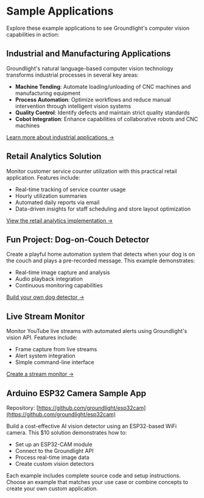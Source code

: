 # Sample Applications

Explore these example applications to see Groundlight's computer vision capabilities in action:

## Industrial and Manufacturing Applications

Groundlight's natural language-based computer vision technology transforms industrial processes in several key areas:

- **Machine Tending**: Automate loading/unloading of CNC machines and manufacturing equipment
- **Process Automation**: Optimize workflows and reduce manual intervention through intelligent vision systems
- **Quality Control**: Identify defects and maintain strict quality standards
- **Cobot Integration**: Enhance capabilities of collaborative robots and CNC machines

[Learn more about industrial applications →](/docs/example-applications/industrial)

## Retail Analytics Solution

Monitor customer service counter utilization with this practical retail application. Features include:

- Real-time tracking of service counter usage
- Hourly utilization summaries
- Automated daily reports via email
- Data-driven insights for staff scheduling and store layout optimization

[View the retail analytics implementation →](/docs/example-applications/retail-analytics)

## Fun Project: Dog-on-Couch Detector

Create a playful home automation system that detects when your dog is on the couch and plays a pre-recorded message. This example demonstrates:

- Real-time image capture and analysis
- Audio playback integration
- Continuous monitoring capabilities

[Build your own dog detector →](/docs/example-applications/dog-on-couch)

## Live Stream Monitor

Monitor YouTube live streams with automated alerts using Groundlight's vision API. Features include:

- Frame capture from live streams
- Alert system integration
- Simple command-line interface

[Create a stream monitor →](/docs/example-applications/streaming)

## Arduino ESP32 Camera Sample App

Repository: [https://github.com/groundlight/esp32cam](https://github.com/groundlight/esp32cam)

Build a cost-effective AI vision detector using an ESP32-based WiFi camera. This $10 solution demonstrates how to:

- Set up an ESP32-CAM module
- Connect to the Groundlight API
- Process real-time image data
- Create custom vision detectors

Each example includes complete source code and setup instructions. Choose an example that matches your use case or combine concepts to create your own custom application.
